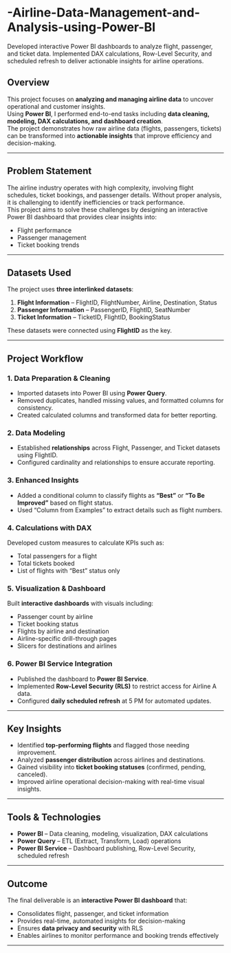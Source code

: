 # -Airline-Data-Management-and-Analysis-using-Power-BI
Developed interactive Power BI dashboards to analyze flight, passenger, and ticket data. Implemented DAX calculations, Row-Level Security, and scheduled refresh to deliver actionable insights for airline operations.


## Overview  
This project focuses on **analyzing and managing airline data** to uncover operational and customer insights.  
Using **Power BI**, I performed end-to-end tasks including **data cleaning, modeling, DAX calculations, and dashboard creation**.  
The project demonstrates how raw airline data (flights, passengers, tickets) can be transformed into **actionable insights** that improve efficiency and decision-making.  

---

## Problem Statement  
The airline industry operates with high complexity, involving flight schedules, ticket bookings, and passenger details. Without proper analysis, it is challenging to identify inefficiencies or track performance.  
This project aims to solve these challenges by designing an interactive Power BI dashboard that provides clear insights into:  
- Flight performance  
- Passenger management  
- Ticket booking trends  

---

## Datasets Used  
The project uses **three interlinked datasets**:  

1. **Flight Information** – FlightID, FlightNumber, Airline, Destination, Status  
2. **Passenger Information** – PassengerID, FlightID, SeatNumber  
3. **Ticket Information** – TicketID, FlightID, BookingStatus  

These datasets were connected using **FlightID** as the key.  

---

## Project Workflow  

### 1. Data Preparation & Cleaning  
- Imported datasets into Power BI using **Power Query**.  
- Removed duplicates, handled missing values, and formatted columns for consistency.  
- Created calculated columns and transformed data for better reporting.  

### 2. Data Modeling  
- Established **relationships** across Flight, Passenger, and Ticket datasets using FlightID.  
- Configured cardinality and relationships to ensure accurate reporting.  

### 3. Enhanced Insights  
- Added a conditional column to classify flights as **“Best”** or **“To Be Improved”** based on flight status.  
- Used “Column from Examples” to extract details such as flight numbers.  

### 4. Calculations with DAX  
Developed custom measures to calculate KPIs such as:  
- Total passengers for a flight  
- Total tickets booked  
- List of flights with “Best” status only  

### 5. Visualization & Dashboard  
Built **interactive dashboards** with visuals including:  
- Passenger count by airline  
- Ticket booking status  
- Flights by airline and destination  
- Airline-specific drill-through pages  
- Slicers for destinations and airlines  

### 6. Power BI Service Integration  
- Published the dashboard to **Power BI Service**.  
- Implemented **Row-Level Security (RLS)** to restrict access for Airline A data.  
- Configured **daily scheduled refresh** at 5 PM for automated updates.  

---

## Key Insights  
- Identified **top-performing flights** and flagged those needing improvement.  
- Analyzed **passenger distribution** across airlines and destinations.  
- Gained visibility into **ticket booking statuses** (confirmed, pending, canceled).  
- Improved airline operational decision-making with real-time visual insights.  

---

## Tools & Technologies  
- **Power BI** – Data cleaning, modeling, visualization, DAX calculations  
- **Power Query** – ETL (Extract, Transform, Load) operations  
- **Power BI Service** – Dashboard publishing, Row-Level Security, scheduled refresh  

---

## Outcome  
The final deliverable is an **interactive Power BI dashboard** that:  
- Consolidates flight, passenger, and ticket information  
- Provides real-time, automated insights for decision-making  
- Ensures **data privacy and security** with RLS  
- Enables airlines to monitor performance and booking trends effectively  

---
